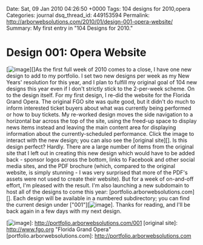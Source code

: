 Date: Sat, 09 Jan 2010 04:26:50 +0000
Tags: 104 designs for 2010,opera
Categories: journal
dsq_thread_id: 449153594
Permalink: http://arborwebsolutions.com/2010/01/design-001-opera-website/
Summary: My first entry in "104 Designs for 2010."

# Design 001: Opera Website

[![image][]][]As the first full week of 2010 comes to a close, I have
one new design to add to my portfolio. I set two new designs per week as
my New Years' resolution for this year, and I plan to fulfill my
original goal of 104 new designs this year even if I don't strictly
stick to the 2-per-week scheme. On to the design itself. For my first
design, I re-did the website for the Florida Grand Opera. The original
FGO site was quite good, but it didn't do much to inform interested
ticket buyers about what was currently being performed or how to buy
tickets. My re-worked design moves the side navigation to a horizontal
bar across the top of the site, using the freed-up space to display news
items instead and leaving the main content area for displaying
information about the currently-scheduled performance. Click the image
to interact with the new design; you can also see the [original site][].
Is this design perfect? Hardly. There are a large number of items from
the original site that I left out in creating this new design which
would have to be added back - sponsor logos across the bottom, links to
Facebook and other social media sites, and the PDF brochure (which,
compared to the original website, is simply stunning - I was very
surprised that more of the PDF's assets were not used to create their
website). But for a week of on-and-off effort, I'm pleased with the
result. I'm also launching a new subdomain to host all of the designs to
come this year: [portfolio.arborwebsolutions.com][]. Each design will be
available in a numbered subdirectory; you can find the current design
under ["001"][![image][]]. Thanks for reading, and I'll be back again in
a few days with my next design.

  [image]: /attachments/fgo-new-285x300.png "FGO Redesign"
  [![image][]]: http://portfolio.arborwebsolutions.com/001
  [original site]: http://www.fgo.org "Florida Grand Opera"
  [portfolio.arborwebsolutions.com]: http://portfolio.arborwebsolutions.com
